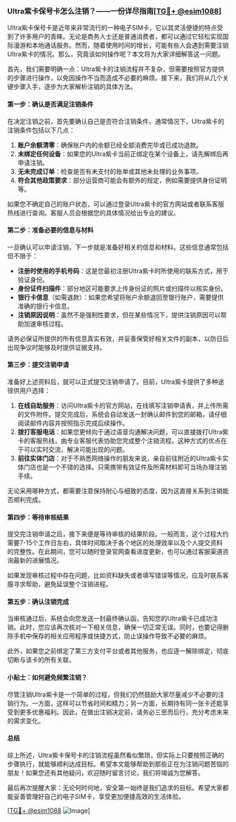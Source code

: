 ### Ultra紫卡保号卡怎么注销？——一份详尽指南[[TG💪+ @esim1088](https://t.me/s/esim1088)]

Ultra紫卡保号卡是近年来非常流行的一种电子SIM卡，它以其灵活便捷的特点受到了许多用户的青睐。无论是商务人士还是普通消费者，都可以通过它轻松实现国际漫游和本地通话服务。然而，随着使用时间的增长，可能有些人会遇到需要注销Ultra紫卡的情况。那么，究竟该如何操作呢？本文将为大家详细解答这一问题。

首先，我们需要明确一点：Ultra紫卡的注销流程并不复杂，但需要按照官方提供的步骤进行操作，以免因操作不当而造成不必要的麻烦。接下来，我们将从几个关键步骤入手，逐步为大家解析注销的具体方法。

#### 第一步：确认是否满足注销条件

在决定注销之前，首先要确认自己是否符合注销条件。通常情况下，Ultra紫卡的注销条件包括以下几点：

1. **账户余额清零**：确保账户内的余额已经全部消费完毕或已成功退款。
2. **未绑定任何设备**：如果您的Ultra紫卡当前正绑定在某个设备上，请先解绑后再申请注销。
3. **无未完成订单**：检查是否有未支付的账单或其他未处理的业务事项。
4. **符合其他政策要求**：部分运营商可能会有额外的规定，例如需要提供身份证明等。

如果您不确定自己的账户状态，可以通过登录Ultra紫卡的官方网站或者联系客服热线进行查询。客服人员会根据您的具体情况给出专业的建议。

#### 第二步：准备必要的信息与材料

一旦确认可以申请注销，下一步就是准备好相关的信息和材料。这些信息通常包括但不限于：

- **注册时使用的手机号码**：这是您最初注册Ultra紫卡时所使用的联系方式，用于验证身份。
- **身份证件扫描件**：部分地区可能要求上传身份证的照片或扫描件以核实身份。
- **银行卡信息**（如需退款）：如果您希望将账户余额退回至银行账户，需要提供准确的银行卡信息。
- **注销原因说明**：虽然不是强制性要求，但在某些情况下，提供注销原因可以帮助加速审核过程。

请务必保证所提供的所有信息真实有效，并妥善保管好相关文件的副本，以防日后出现争议时能够及时提供证据支持。

#### 第三步：提交注销申请

准备好上述资料后，就可以正式提交注销申请了。目前，Ultra紫卡提供了多种途径供用户选择：

1. **在线自助服务**：访问Ultra紫卡的官方网站，在线填写注销申请表，并上传所需的文件附件。提交完成后，系统会自动发送一封确认邮件到您的邮箱，请仔细阅读邮件内容并按照指示完成后续操作。
2. **拨打客服电话**：如果您更倾向于通过语音沟通解决问题，可以直接拨打Ultra紫卡的客服热线，由专业客服代表协助您完成整个注销流程。这种方式的优点在于可以实时交流，解决可能出现的问题。
3. **前往实体门店**：对于不熟悉网络操作的朋友来说，亲自前往附近的Ultra紫卡实体门店也是一个不错的选择。只需携带有效证件及所需材料即可当场办理注销手续。

无论采用哪种方式，都需要注意保持耐心与细致的态度，因为这直接关系到注销能否顺利完成。

#### 第四步：等待审核结果

提交完注销申请之后，接下来便是等待审核的结果阶段。一般而言，这个过程大约需要7-15个工作日左右，具体时间取决于各个地区的处理效率以及个人提交资料的完整性。在此期间，您可以随时登录官网查看进度更新，也可以通过客服渠道咨询最新的进展情况。

如果发现审核过程中存在问题，比如资料缺失或者填写错误等情况，应及时联系客服寻求帮助，避免延误整个注销进程。

#### 第五步：确认注销完成

当审核通过后，系统会向您发送一封最终确认函，告知您的Ultra紫卡已成功注销。此时，您应该再次核对一下相关信息，确保一切正常无误。同时，也要记得删除手机中保存的相关应用程序或快捷方式，防止误操作导致不必要的麻烦。

此外，如果您之前绑定了第三方支付平台或者其他服务，也应逐一解除绑定，彻底切断与该卡的所有关联。

#### 小贴士：如何避免频繁注销？

尽管注销Ultra紫卡是一个简单的过程，但我们仍然鼓励大家尽量减少不必要的注销行为。一方面，这样可以节省时间和精力；另一方面，长期持有同一张卡还能享受到更多优惠福利。因此，在做出注销决定前，请务必三思而后行，充分考虑未来的需求变化。

#### 总结

综上所述，Ultra紫卡保号卡的注销流程虽然看似繁琐，但实际上只要按照正确的步骤执行，就能够顺利达成目标。希望本文能够帮助到那些正在为注销问题苦恼的朋友！如果您还有其他疑问，欢迎随时留言讨论，我们将竭诚为您解答。

最后再次提醒大家：无论何时何地，安全第一始终是我们追求的目标。希望大家都能妥善管理好自己的电子SIM卡，享受更加便捷高效的生活体验。

[[TG💪+ @esim1088](https://t.me/s/esim1088) ![Image](https://i.postimg.cc/4NQfJmqS/Snipaste-2025-05-13-00-14-12.png)]
